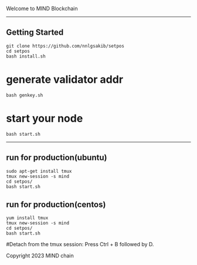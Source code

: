 Welcome to MIND Blockchain

---
## Getting Started



```
git clone https://github.com/nnlgsakib/setpos
cd setpos
bash install.sh
```

# generate validator addr 




```bash genkey.sh```



# start your node 

```
bash start.sh 
```

---
## run for production(ubuntu)

```
sudo apt-get install tmux
tmux new-session -s mind
cd setpos/
bash start.sh
```
## run for production(centos)

```
yum install tmux
tmux new-session -s mind
cd setpos/
bash start.sh
```
#Detach from the tmux session:
Press Ctrl + B followed by D.


Copyright 2023 MIND chain 


